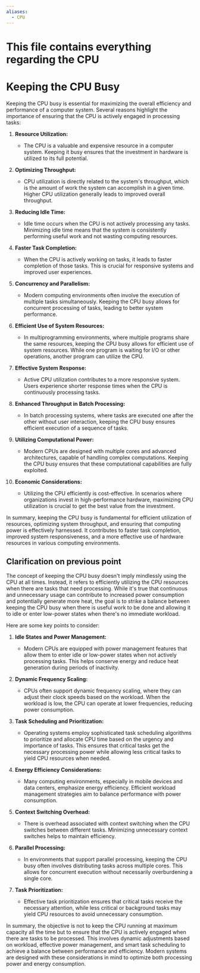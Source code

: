 ```yaml
---
aliases:
  - CPU
---
```

# This file contains everything regarding the CPU

# Keeping the CPU Busy
Keeping the CPU busy is essential for maximizing the overall efficiency and performance of a computer system. Several reasons highlight the importance of ensuring that the CPU is actively engaged in processing tasks:

1. **Resource Utilization:**
   - The CPU is a valuable and expensive resource in a computer system. Keeping it busy ensures that the investment in hardware is utilized to its full potential.

2. **Optimizing Throughput:**
   - CPU utilization is directly related to the system's throughput, which is the amount of work the system can accomplish in a given time. Higher CPU utilization generally leads to improved overall throughput.

3. **Reducing Idle Time:**
   - Idle time occurs when the CPU is not actively processing any tasks. Minimizing idle time means that the system is consistently performing useful work and not wasting computing resources.

4. **Faster Task Completion:**
   - When the CPU is actively working on tasks, it leads to faster completion of those tasks. This is crucial for responsive systems and improved user experiences.

5. **Concurrency and Parallelism:**
   - Modern computing environments often involve the execution of multiple tasks simultaneously. Keeping the CPU busy allows for concurrent processing of tasks, leading to better system performance.

6. **Efficient Use of System Resources:**
   - In multiprogramming environments, where multiple programs share the same resources, keeping the CPU busy allows for efficient use of system resources. While one program is waiting for I/O or other operations, another program can utilize the CPU.

7. **Effective System Response:**
   - Active CPU utilization contributes to a more responsive system. Users experience shorter response times when the CPU is continuously processing tasks.

8. **Enhanced Throughput in Batch Processing:**
   - In batch processing systems, where tasks are executed one after the other without user interaction, keeping the CPU busy ensures efficient execution of a sequence of tasks.

9. **Utilizing Computational Power:**
   - Modern CPUs are designed with multiple cores and advanced architectures, capable of handling complex computations. Keeping the CPU busy ensures that these computational capabilities are fully exploited.

10. **Economic Considerations:**
    - Utilizing the CPU efficiently is cost-effective. In scenarios where organizations invest in high-performance hardware, maximizing CPU utilization is crucial to get the best value from the investment.

In summary, keeping the CPU busy is fundamental for efficient utilization of resources, optimizing system throughput, and ensuring that computing power is effectively harnessed. It contributes to faster task completion, improved system responsiveness, and a more effective use of hardware resources in various computing environments.

## Clarification on previous point
The concept of keeping the CPU busy doesn't imply mindlessly using the CPU at all times. Instead, it refers to efficiently utilizing the CPU resources when there are tasks that need processing. While it's true that continuous and unnecessary usage can contribute to increased power consumption and potentially generate more heat, the goal is to strike a balance between keeping the CPU busy when there is useful work to be done and allowing it to idle or enter low-power states when there's no immediate workload.

Here are some key points to consider:

1. **Idle States and Power Management:**
   - Modern CPUs are equipped with power management features that allow them to enter idle or low-power states when not actively processing tasks. This helps conserve energy and reduce heat generation during periods of inactivity.

2. **Dynamic Frequency Scaling:**
   - CPUs often support dynamic frequency scaling, where they can adjust their clock speeds based on the workload. When the workload is low, the CPU can operate at lower frequencies, reducing power consumption.

3. **Task Scheduling and Prioritization:**
   - Operating systems employ sophisticated task scheduling algorithms to prioritize and allocate CPU time based on the urgency and importance of tasks. This ensures that critical tasks get the necessary processing power while allowing less critical tasks to yield CPU resources when needed.

4. **Energy Efficiency Considerations:**
   - Many computing environments, especially in mobile devices and data centers, emphasize energy efficiency. Efficient workload management strategies aim to balance performance with power consumption.

5. **Context Switching Overhead:**
   - There is overhead associated with context switching when the CPU switches between different tasks. Minimizing unnecessary context switches helps to maintain efficiency.

6. **Parallel Processing:**
   - In environments that support parallel processing, keeping the CPU busy often involves distributing tasks across multiple cores. This allows for concurrent execution without necessarily overburdening a single core.

7. **Task Prioritization:**
   - Effective task prioritization ensures that critical tasks receive the necessary attention, while less critical or background tasks may yield CPU resources to avoid unnecessary consumption.

In summary, the objective is not to keep the CPU running at maximum capacity all the time but to ensure that the CPU is actively engaged when there are tasks to be processed. This involves dynamic adjustments based on workload, effective power management, and smart task scheduling to achieve a balance between performance and efficiency. Modern systems are designed with these considerations in mind to optimize both processing power and energy consumption.